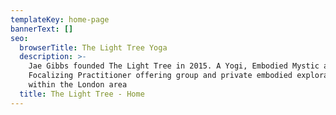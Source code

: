 ```yaml
---
templateKey: home-page
bannerText: []
seo:
  browserTitle: The Light Tree Yoga
  description: >-
    Jae Gibbs founded The Light Tree in 2015. A Yogi, Embodied Mystic and
    Focalizing Practitioner offering group and private embodied explorations
    within the London area
  title: The Light Tree - Home
---
```


